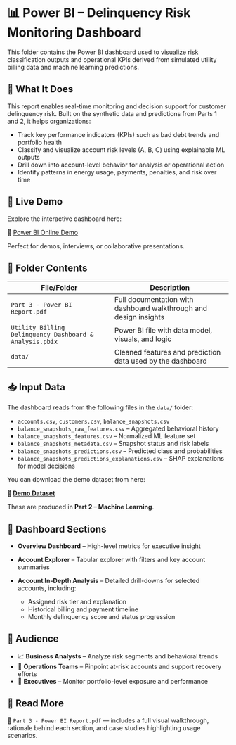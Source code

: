 # 📊 Power BI – Delinquency Risk Monitoring Dashboard

This folder contains the Power BI dashboard used to visualize risk classification outputs and operational KPIs derived from simulated utility billing data and machine learning predictions.

## 📌 What It Does

This report enables real-time monitoring and decision support for customer delinquency risk. Built on the synthetic data and predictions from Parts 1 and 2, it helps organizations:

* Track key performance indicators (KPIs) such as bad debt trends and portfolio health
* Classify and visualize account risk levels (A, B, C) using explainable ML outputs
* Drill down into account-level behavior for analysis or operational action
* Identify patterns in energy usage, payments, penalties, and risk over time

## 🧪 Live Demo

Explore the interactive dashboard here:

🔗 [Power BI Online Demo](https://app.powerbi.com/view?r=eyJrIjoiOGVkYzY5MTAtMTU1Mi00Zjc3LThkNTctOTc1OWFlYjlmNWM2IiwidCI6IjZkMzI1MGEzLTg5NDUtNDNjZS05Nzg0LTlmMjcwZWVjYzQ1MSJ9)

Perfect for demos, interviews, or collaborative presentations.

## 📁 Folder Contents

| File/Folder                                             | Description                                                       |
| ------------------------------------------------------- | ----------------------------------------------------------------- |
| `Part 3 - Power BI Report.pdf`                          | Full documentation with dashboard walkthrough and design insights |
| `Utility Billing Delinquency Dashboard & Analysis.pbix` | Power BI file with data model, visuals, and logic                 |
| `data/`                                                 | Cleaned features and prediction data used by the dashboard        |

## 📥 Input Data

The dashboard reads from the following files in the `data/` folder:

* `accounts.csv`, `customers.csv`, `balance_snapshots.csv`
* `balance_snapshots_raw_features.csv` – Aggregated behavioral history
* `balance_snapshots_features.csv` – Normalized ML feature set
* `balance_snapshots_metadata.csv` – Snapshot status and risk labels
* `balance_snapshots_predictions.csv` – Predicted class and probabilities
* `balance_snapshots_predictions_explanations.csv` – SHAP explanations for model decisions

You can download the demo dataset from here:

**🔗 [Demo Dataset](https://umanitoba-my.sharepoint.com/:f:/g/personal/tranndt_myumanitoba_ca/Elecx3l-g2FEtkU9YJ3ZBR4Bbgj1UlpOrg_MbsHpoZhcaA?e=CdRXnK)**

These are produced in **Part 2 – Machine Learning**.

## 🧭 Dashboard Sections

* **Overview Dashboard** – High-level metrics for executive insight
* **Account Explorer** – Tabular explorer with filters and key account summaries
* **Account In-Depth Analysis** – Detailed drill-downs for selected accounts, including:

  * Assigned risk tier and explanation
  * Historical billing and payment timeline
  * Monthly delinquency score and status progression

## 🧠 Audience

* 📈 **Business Analysts** – Analyze risk segments and behavioral trends
* 💼 **Operations Teams** – Pinpoint at-risk accounts and support recovery efforts
* 🎯 **Executives** – Monitor portfolio-level exposure and performance

## 📘 Read More

📄 `Part 3 - Power BI Report.pdf` — includes a full visual walkthrough, rationale behind each section, and case studies highlighting usage scenarios.
